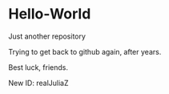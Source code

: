 # Hello-World
Just another repository

Trying to get back to github again, after years.

Best luck, friends.

New ID: realJuliaZ

